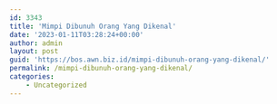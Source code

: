 ```yaml
---
id: 3343
title: 'Mimpi Dibunuh Orang Yang Dikenal'
date: '2023-01-11T03:28:24+00:00'
author: admin
layout: post
guid: 'https://bos.awn.biz.id/mimpi-dibunuh-orang-yang-dikenal/'
permalink: /mimpi-dibunuh-orang-yang-dikenal/
categories:
    - Uncategorized
---
```


